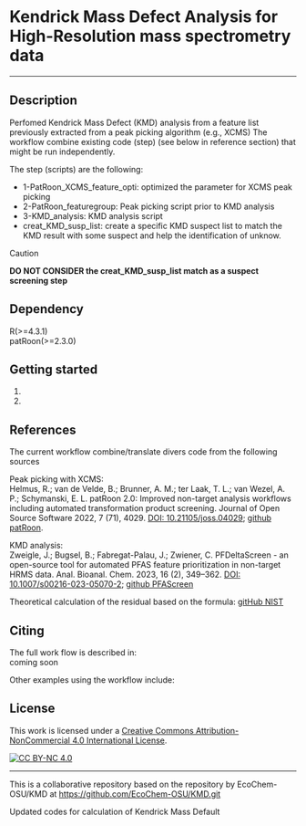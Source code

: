 # Kendrick Mass Defect Analysis for High-Resolution mass spectrometry data
-----------------------------------------------------------------------------------
Description
-----------
Perfomed Kendrick Mass Defect (KMD) analysis from a feature list previously extracted from a peak picking algorithm (e.g., XCMS)
The workflow combine existing code (step) (see below in reference section) that might be run independently.

The step (scripts) are the following:  
- 1-PatRoon_XCMS_feature_opti: optimized the parameter for XCMS peak picking  
- 2-PatRoon_featuregroup: Peak picking script prior to KMD analysis  
- 3-KMD_analysis: KMD analysis script   
- creat_KMD_susp_list: create a specific KMD suspect list to match the KMD result with some suspect and help the identification of unknow.  
> [!CAUTION]  
> **DO NOT CONSIDER the creat_KMD_susp_list match as a suspect screening step**


Dependency
----------------
R(>=4.3.1)    
patRoon(>=2.3.0)

Getting started
----------------
1.
2.


References
------

The current workflow combine/translate divers code from the following sources

Peak picking with XCMS:  
Helmus, R.; van de Velde, B.; Brunner, A. M.; ter Laak, T. L.; van Wezel, A. P.; Schymanski, E. L. patRoon 2.0: Improved non-target analysis workflows including automated transformation product screening. Journal of Open Source Software 2022, 7 (71), 4029. [DOI: 10.21105/joss.04029](https://doi.org/10.21105/joss.04029); [github patRoon](https://github.com/rickhelmus/patRoon).

KMD analysis:  
Zweigle, J.; Bugsel, B.; Fabregat-Palau, J.; Zwiener, C. PFDeltaScreen - an open-source tool for automated PFAS feature prioritization in non-target HRMS data. Anal. Bioanal. Chem. 2023, 16 (2), 349–362. [DOI: 10.1007/s00216-023-05070-2](https://doi.org/10.1007/s00216-023-05070-2); [github PFAScreen](https://github.com/JonZwe/PFAScreen/blob/main/KMD_analysis.py)

Theoretical calculation of the residual based on the formula:  [gitHub NIST](https://github.com/usnistgov/NISTPFAS/tree/main/suspectlist/fn/calculate_residual.R)

Citing
------
The full work flow is described in:  
coming soon

Other examples using the workflow include:  


License
-------
This work is licensed under a
[Creative Commons Attribution-NonCommercial 4.0 International License][cc-by-nc].

[![CC BY-NC 4.0][cc-by-nc-image]][cc-by-nc]

[cc-by-nc]: https://creativecommons.org/licenses/by-nc/4.0/
[cc-by-nc-image]: https://licensebuttons.net/l/by-nc/4.0/88x31.png
[cc-by-nc-shield]: https://img.shields.io/badge/License-CC%20BY--NC%204.0-lightgrey.svg


-------------------------------------------------------
This is a collaborative repository based on the repository by EcoChem-OSU/KMD at https://github.com/EcoChem-OSU/KMD.git

Updated codes for calculation of Kendrick Mass Default

